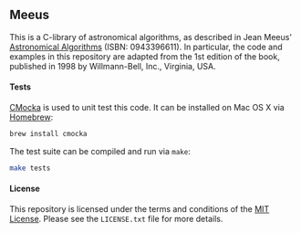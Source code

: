 ## Meeus

This is a C-library of astronomical algorithms, as described in Jean Meeus'
[Astronomical Algorithms][aa] (ISBN: 0943396611). In particular, the code and
examples in this repository are adapted from the 1st edition of the book,
published in 1998 by Willmann-Bell, Inc., Virginia, USA.

#### Tests

[CMocka][cmocka] is used to unit test this code. It can be installed on Mac OS X
via [Homebrew][brew]:
```bash
brew install cmocka
```

The test suite can be compiled and run via `make`:
```bash
make tests
```

#### License

This repository is licensed under the terms and conditions of the
[MIT License][mit_license]. Please see the `LICENSE.txt` file for more details.

[aa]: http://www.willbell.com/math/mc1.htm
[brew]: http://brew.sh/
[cmocka]: https://cmocka.org/
[mit_license]: http://opensource.org/licenses/mit-license.php
